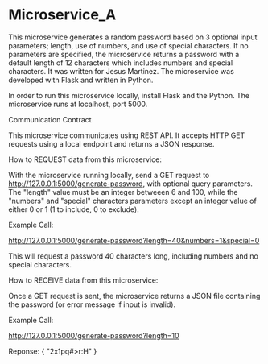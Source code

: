 # Microservice_A

This microservice generates a random password based on 3 optional input parameters; length, use of numbers, and use of special characters. If no parameters are specified, the microservice returns a password with a default length of 12 characters which includes numbers and special characters. It was written for Jesus Martinez.
The microservice was developed with Flask and written in Python. 

In order to run this microservice locally, install Flask and the Python. The microservice runs at localhost, port 5000. 


Communication Contract

This microservice communicates using REST API. It accepts HTTP GET requests using a local endpoint and returns a JSON response. 



How to REQUEST data from this microservice:

With the microservice running locally, send a GET request to http://127.0.0.1:5000/generate-password, with optional query parameters. The "length" value must be an integer betweeen 6 and 100, while the "numbers" and "special" characters parameters except an integer value of either 0 or 1 (1 to include, 0 to exclude).

Example Call: 

http://127.0.0.1:5000/generate-password?length=40&numbers=1&special=0

This will request a password 40 characters long, including numbers and no special characters.



How to RECEIVE data from this microservice:

Once a GET request is sent, the microservice returns a JSON file containing the password (or error message if input is invalid).

Example Call: 

http://127.0.0.1:5000/generate-password?length=10

Reponse:
{
  "2x1pq#>r:H"
}


